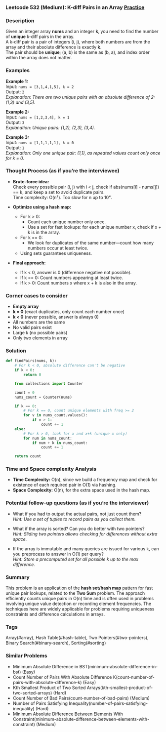 ### Leetcode 532 (Medium): K-diff Pairs in an Array [Practice](https://leetcode.com/problems/k-diff-pairs-in-an-array)

### Description  
Given an integer array **nums** and an integer **k**, you need to find the number of **unique** k-diff pairs in the array.  
A k-diff pair is a pair of integers (i, j), where both numbers are from the array and their absolute difference is exactly **k**.  
The pair should be **unique**; (a, b) is the same as (b, a), and index order within the array does not matter.

### Examples  

**Example 1:**  
Input: `nums = [3,1,4,1,5], k = 2`  
Output: `2`  
*Explanation: There are two unique pairs with an absolute difference of 2: (1,3) and (3,5).*

**Example 2:**  
Input: `nums = [1,2,3,4], k = 1`  
Output: `3`  
*Explanation: Unique pairs: (1,2), (2,3), (3,4).*

**Example 3:**  
Input: `nums = [1,1,1,1,1], k = 0`  
Output: `1`  
*Explanation: Only one unique pair: (1,1), as repeated values count only once for k = 0.*

### Thought Process (as if you’re the interviewee)  

- **Brute-force idea:**  
  Check every possible pair (i, j) with i < j, check if abs(nums[i] - nums[j]) == k, and keep a set to avoid duplicate pairs.  
  Time complexity: O(n²). Too slow for n up to 10⁴.

- **Optimize using a hash map:**  
  - For k > 0:  
    - Count each unique number only once.  
    - Use a set for fast lookups: for each unique number x, check if x + k is in the array.  
  - For k == 0:  
    - We look for duplicates of the same number—count how many numbers occur at least twice.
  - Using sets guarantees uniqueness.

- **Final approach:**  
  - If k < 0, answer is 0 (difference negative not possible).
  - If k == 0: Count numbers appearing at least twice.
  - If k > 0: Count numbers x where x + k is also in the array.

### Corner cases to consider  
- **Empty array**  
- **k = 0** (exact duplicates, only count each number once)  
- **k < 0** (never possible, answer is always 0)  
- All numbers are the same  
- No valid pairs exist  
- Large k (no possible pairs)  
- Only two elements in array

### Solution

```python
def findPairs(nums, k):
    # For k < 0, absolute difference can't be negative
    if k < 0:
        return 0

    from collections import Counter

    count = 0
    nums_count = Counter(nums)

    if k == 0:
        # For k == 0, count unique elements with freq >= 2
        for v in nums_count.values():
            if v > 1:
                count += 1
    else:
        # For k > 0, look for x and x+k (unique x only)
        for num in nums_count:
            if num + k in nums_count:
                count += 1

    return count
```

### Time and Space complexity Analysis  

- **Time Complexity:** O(n), since we build a frequency map and check for existence of each required pair in O(1) via hashing.
- **Space Complexity:** O(n), for the extra space used in the hash map.

### Potential follow-up questions (as if you’re the interviewer)  

- What if you had to output the actual pairs, not just count them?  
  *Hint: Use a set of tuples to record pairs as you collect them.*

- What if the array is sorted? Can you do better with two pointers?  
  *Hint: Sliding two pointers allows checking for differences without extra space.*

- If the array is immutable and many queries are issued for various k, can you preprocess to answer in O(1) per query?  
  *Hint: Store a precomputed set for all possible k up to the max difference.*

### Summary
This problem is an application of the **hash set/hash map** pattern for fast unique pair lookups, related to the **Two Sum** problem. The approach efficiently counts unique pairs in O(n) time and is often used in problems involving unique value detection or recording element frequencies. The techniques here are widely applicable for problems requiring uniqueness constraints and difference calculations in arrays.

### Tags
Array(#array), Hash Table(#hash-table), Two Pointers(#two-pointers), Binary Search(#binary-search), Sorting(#sorting)

### Similar Problems
- Minimum Absolute Difference in BST(minimum-absolute-difference-in-bst) (Easy)
- Count Number of Pairs With Absolute Difference K(count-number-of-pairs-with-absolute-difference-k) (Easy)
- Kth Smallest Product of Two Sorted Arrays(kth-smallest-product-of-two-sorted-arrays) (Hard)
- Count Number of Bad Pairs(count-number-of-bad-pairs) (Medium)
- Number of Pairs Satisfying Inequality(number-of-pairs-satisfying-inequality) (Hard)
- Minimum Absolute Difference Between Elements With Constraint(minimum-absolute-difference-between-elements-with-constraint) (Medium)